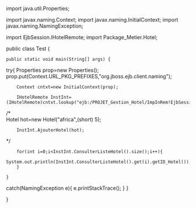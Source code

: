 import java.util.Properties;

import javax.naming.Context;
import javax.naming.InitialContext;
import javax.naming.NamingException;

import EjbSession.IHotelRemote;
import Package_Metier.Hotel;


public class Test {

	public static void main(String[] args) {

try{
		Properties prop=new Properties();
		prop.put(Context.URL_PKG_PREFIXES,"org.jboss.ejb.client.naming");

		Context cntxt=new InitialContext(prop);

		IHotelRemote InstInt=(IHotelRemote)cntxt.lookup("ejb:/PROJET_Gestion_Hotel/ImpInRem!EjbSession.IHotelRemote");
/*		
		Hotel hot=new Hotel("africa",(short) 5);

		InstInt.AjouterHotel(hot);
*/
		
		for(int i=0;i<InstInt.ConsulterListeHotel().size();i++){
			System.out.println(InstInt.ConsulterListeHotel().get(i).getID_Hotel());
		}
		
	}
catch(NamingException e){
	e.printStackTrace();
}
}

}

